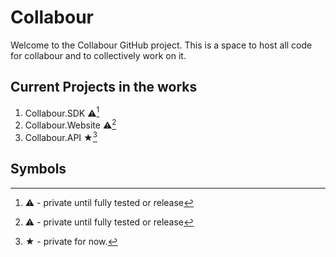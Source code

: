 # Collabour

Welcome to the Collabour GitHub project.
This is a space to host all code for collabour and to collectively work on it.

## Current Projects in the works
1. Collabour.SDK ⚠[^1]
2. Collabour.Website ⚠[^1]
3. Collabour.API ★[^2]

## Symbols
[^1]: ⚠ - private until fully tested or release
[^2]: ★ - private for now.
